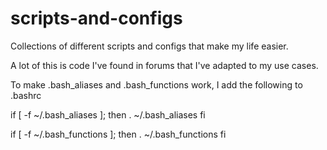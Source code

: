 # scripts-and-configs
Collections of different scripts and configs that make my life easier.

A lot of this is code I've found in forums that I've adapted to my use cases.

To make .bash_aliases and .bash_functions work, I add the following to .bashrc

if [ -f ~/.bash_aliases ]; then
    . ~/.bash_aliases
fi

if [ -f ~/.bash_functions ]; then
    . ~/.bash_functions
fi
